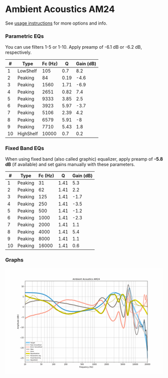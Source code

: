 # Ambient Acoustics AM24
See [usage instructions](https://github.com/jaakkopasanen/AutoEq#usage) for more options and info.

### Parametric EQs
You can use filters 1-5 or 1-10. Apply preamp of -6.1 dB or -6.2 dB, respectively.

|   # | Type      |   Fc (Hz) |    Q |   Gain (dB) |
|-----|-----------|-----------|------|-------------|
|   1 | LowShelf  |       105 | 0.7  |         8.2 |
|   2 | Peaking   |        84 | 0.19 |        -4.6 |
|   3 | Peaking   |      1560 | 1.71 |        -6.9 |
|   4 | Peaking   |      2651 | 0.82 |         7.4 |
|   5 | Peaking   |      9333 | 3.85 |         2.5 |
|   6 | Peaking   |      3923 | 5.97 |        -3.7 |
|   7 | Peaking   |      5106 | 2.39 |         4.2 |
|   8 | Peaking   |      6579 | 5.91 |        -8   |
|   9 | Peaking   |      7710 | 5.43 |         1.8 |
|  10 | HighShelf |     10000 | 0.7  |         0.2 |

### Fixed Band EQs
When using fixed band (also called graphic) equalizer, apply preamp of **-5.8 dB** (if available) and set gains manually with these parameters.

|   # | Type    |   Fc (Hz) |    Q |   Gain (dB) |
|-----|---------|-----------|------|-------------|
|   1 | Peaking |        31 | 1.41 |         5.3 |
|   2 | Peaking |        62 | 1.41 |         2.2 |
|   3 | Peaking |       125 | 1.41 |        -1.7 |
|   4 | Peaking |       250 | 1.41 |        -3.5 |
|   5 | Peaking |       500 | 1.41 |        -1.2 |
|   6 | Peaking |      1000 | 1.41 |        -2.3 |
|   7 | Peaking |      2000 | 1.41 |         1.1 |
|   8 | Peaking |      4000 | 1.41 |         5.4 |
|   9 | Peaking |      8000 | 1.41 |         1.1 |
|  10 | Peaking |     16000 | 1.41 |         0.6 |

### Graphs
![](./Ambient%20Acoustics%20AM24.png)
